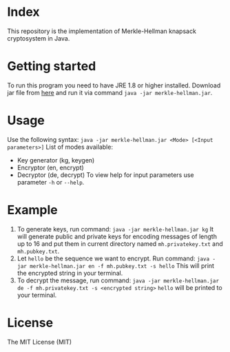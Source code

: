 # Index
This repository is the implementation of Merkle-Hellman knapsack cryptosystem in Java. 

# Getting started
To run this program you need to have JRE  1.8 or higher installed.
Download jar file from [here](https://github.com/golikov-nik/merkle-hellman/releases) and run it via command `java -jar merkle-hellman.jar`.

# Usage
Use the following syntax:
`java -jar merkle-hellman.jar <Mode> [<Input parameters>]`
List of modes available:
- Key generator (kg, keygen)
- Encryptor (en, encrypt)
- Decryptor (de, decrypt)
To view help for input parameters use parameter `-h` or `--help`.

# Example
1. To generate keys, run command:
`java -jar merkle-hellman.jar kg`
It will generate public and private keys for encoding messages of length up to 16 and put them in current directory named `mh.privatekey.txt` and `mh.pubkey.txt`.
2. Let `hello` be the sequence we want to encrypt. Run command:
`java -jar merkle-hellman.jar en -f mh.pubkey.txt -s hello`
This will print the encrypted string in your terminal.
3. To decrypt the message, run command:
`java -jar merkle-hellman.jar de -f mh.privatekey.txt -s <encrypted string>`
`hello` will be printed to your terminal.

# License
The MIT License (MIT)
